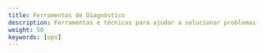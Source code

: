 ```yaml
---
title: Ferramentas de Diagnóstico
description: Ferramentas e técnicas para ajudar a solucionar problemas do Istio mesh.
weight: 50
keywords: [ops]
---
```

